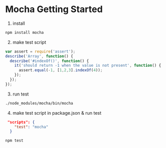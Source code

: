 Mocha Getting Started
======================

1. install
```bash
npm install mocha
```

2. make test script
```javascript
var assert = require('assert');
describe('Array', function() {
  describe('#indexOf()', function() {
    it('should return -1 when the value is not present', function() {
      assert.equal(-1, [1,2,3].indexOf(4));
    });
  });
});
```

3. run test
```bash
./node_modules/mocha/bin/mocha
```

4. make test script in package.json & run test
```json
 "scripts": {
    "test": "mocha"
  }
```
```bash
npm test
```
